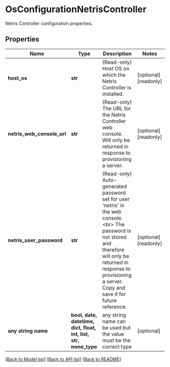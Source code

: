 # OsConfigurationNetrisController

Netris Controller configuration properties.

## Properties
Name | Type | Description | Notes
------------ | ------------- | ------------- | -------------
**host_os** | **str** | (Read-only) Host OS on which the Netris Controller is installed. | [optional] [readonly] 
**netris_web_console_url** | **str** | (Read-only) The URL for the Netris Controller web console. Will only be returned in response to provisioning a server. | [optional] [readonly] 
**netris_user_password** | **str** | (Read-only) Auto-generated password set for user &#39;netris&#39; in the web console.&lt;br&gt;  The password is not stored and therefore will only be returned in response to provisioning a server. Copy and save it for future reference. | [optional] [readonly] 
**any string name** | **bool, date, datetime, dict, float, int, list, str, none_type** | any string name can be used but the value must be the correct type | [optional]

[[Back to Model list]](../README.md#documentation-for-models) [[Back to API list]](../README.md#documentation-for-api-endpoints) [[Back to README]](../README.md)


